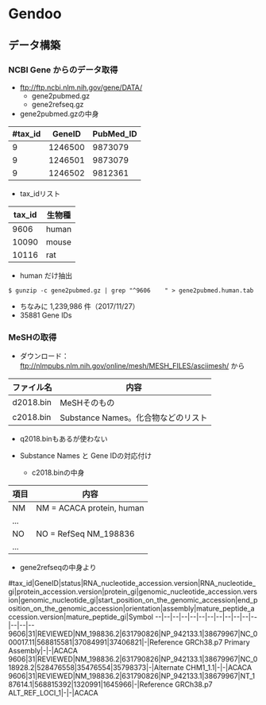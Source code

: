 # Gendoo
## データ構築
### NCBI Gene からのデータ取得
- ftp://ftp.ncbi.nlm.nih.gov/gene/DATA/
  - gene2pubmed.gz
  - gene2refseq.gz
- gene2pubmed.gzの中身

\#tax_id|GeneID | PubMed_ID
--|---|--
9|1246500|9873079
9|1246501|9873079
9|1246502|9812361

- tax_idリスト

tax_id | 生物種
--|--
9606  |  human
10090  | mouse
10116  | rat

- human だけ抽出

`$ gunzip -c gene2pubmed.gz | grep "^9606    " > gene2pubmed.human.tab`

  - ちなみに 1,239,986 件（2017/11/27）
  - 35881 Gene IDs

### MeSHの取得
- ダウンロード：ftp://nlmpubs.nlm.nih.gov/online/mesh/MESH_FILES/asciimesh/ から

ファイル名  |  内容
--|--
d2018.bin  |  MeSHそのもの
c2018.bin  |  Substance Names。化合物などのリスト
  - q2018.binもあるが使わない

- Substance Names と Gene IDの対応付け
  - c2018.binの中身

項目  |  内容
--|--
NM  |  NM = ACACA protein, human
  |  ...
NO  |  NO = RefSeq NM_198836
  |  ...

  - gene2refseqの中身より

\#tax_id|GeneID|status|RNA_nucleotide_accession.version|RNA_nucleotide_gi|protein_accession.version|protein_gi|genomic_nucleotide_accession.version|genomic_nucleotide_gi|start_position_on_the_genomic_accession|end_position_on_the_genomic_accession|orientation|assembly|mature_peptide_accession.version|mature_peptide_gi|Symbol
--|--|--|--|--|--|--|--|--|--|--|--|--|--|--
9606|31|REVIEWED|NM_198836.2|631790826|NP_942133.1|38679967|NC_000017.11|568815581|37084991|37406821|-|Reference GRCh38.p7 Primary Assembly|-|-|ACACA
9606|31|REVIEWED|NM_198836.2|631790826|NP_942133.1|38679967|NC_018928.2|528476558|35476554|35798373|-|Alternate CHM1_1.1|-|-|ACACA
9606|31|REVIEWED|NM_198836.2|631790826|NP_942133.1|38679967|NT_187614.1|568815392|1320991|1645966|-|Reference GRCh38.p7 ALT_REF_LOCI_1|-|-|ACACA
